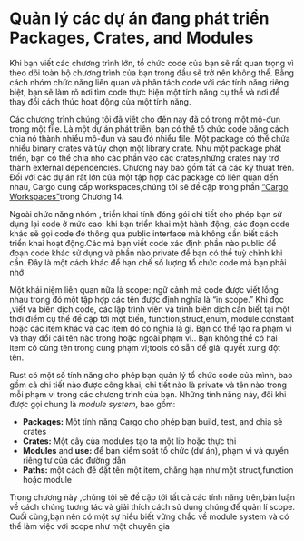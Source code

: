 # Quản lý các dự án đang phát triển Packages, Crates, and Modules

Khi bạn viết các chương trình lớn, tổ chức code của bạn sẽ rất quan trọng vì 
theo dõi toàn bộ chương trình của bạn trong đầu sẽ trở nên không thể.
Bằng cách nhóm chức năng liên quan và phân tách code với các tính năng riêng biệt, 
bạn sẽ làm rõ nơi tìm code thực hiện một tính năng cụ thể và nơi để thay đổi cách thức hoạt động của một tính năng.

Các chương trình chúng tôi đã viết cho đến nay đã có trong một mô-đun trong một file.
Là một dự án phát triển, bạn có thể tổ chức code bằng cách chia nó thành nhiều mô-đun và sau đó nhiều file. 
Một package có thể chứa nhiều binary crates và tùy chọn một library crate. 
Như một package phát triển, bạn có thể chia nhỏ các phần vào các crates,những crates này trở thành external dependencies.
Chương này bao gồm tất cả các kỹ thuật trên. Đối với các dự án rất lớn của một tập hợp các package có liên quan đến nhau, 
Cargo cung cấp workspaces,chúng tôi sẽ đề cập trong phần [“Cargo Workspaces”][workspaces]<!-- ignore -->trong Chương 14.
 

Ngoài chức năng nhóm , triển khai tính đóng gói chi tiết
cho phép bạn sử dụng lại code ở mức cao: khi bạn triển khai một hành động, các 
đoạn code khác sẽ gọi code đó thông qua public interface mà không cần biết cách 
triển khai hoạt động.Các mà bạn viết code xác định phần nào public để đoạn code khác sử dụng 
và phần nào private để bạn có thể tuỳ chỉnh khi cần. Đây là một cách khác để hạn chế số lượng 
tổ chức code mà bạn phải nhớ

Một khái niệm liên quan nữa là scope: ngữ cảnh mà code được viết lồng nhau trong đó
một tập hợp các tên được định nghĩa là “in scope.” Khi đọc ,viết và biên dịch code, 
các lập trình viên và trình biên dịch cần biết tại một thời điểm cụ thể đề cập tới
một biến, function,struct,enum, module,constant hoặc các item khác và các item đó có nghĩa là gì.
Bạn có thể tạo ra phạm vi và thay đổi cái tên nào trong hoặc ngoài phạm vi.. Bạn không thể có hai item 
có cùng tên trong cùng phạm vi;tools có sẵn để giải quyết xung đột tên.

Rust có một số tính năng cho phép bạn quản lý tổ chức code của mình, 
bao gồm cả chi tiết nào được công khai, chi tiết nào là private
và tên nào trong mỗi phạm vi trong các chương trình của bạn. 
Những tính năng này, đôi khi được gọi chung là *module system*, bao gồm:

* **Packages:** Một tính năng Cargo cho phép bạn build, test, and chia sẻ crates
* **Crates:** Một cây của modules tạo ta một lib hoặc thực thi
* **Modules** and **use:** để bạn kiểm soát tổ chức (dự án), phạm vi và quyền riêng tư của các đường dẫn
* **Paths:** một cách để đặt tên một item, chẳng hạn như một struct,function hoặc module

Trong chương này ,chúng tôi sẽ đề cập tới tất cả các tính năng trên,bàn luận về cách chúng tương tác 
và giải thích cách sử dụng chúng để quản lí scope. Cuối cùng,bạn nên có một sự hiểu biết vững chắc về 
module system và có thể làm việc với scope như một chuyên gia

[workspaces]: ch14-03-cargo-workspaces.html
